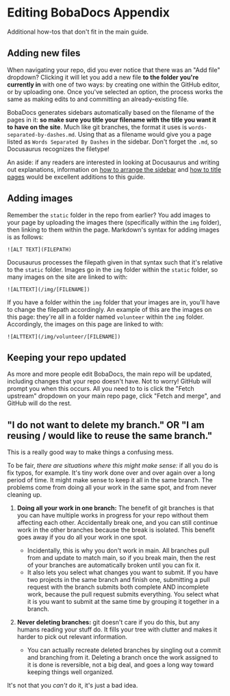 # Editing BobaDocs Appendix

Additional how-tos that don't fit in the main guide.

## Adding new files

When navigating your repo, did you ever notice that there was an "Add file" dropdown? Clicking it will let you add a new file **to the folder you're currently in** with one of two ways: by creating one within the GitHub editor, or by uploading one. Once you've selected an option, the process works the same as making edits to and committing an already-existing file.

BobaDocs generates sidebars automatically based on the filename of the pages in it: **so make sure you title your filename with the title you want it to have on the site**. Much like git branches, the format it uses is `words-separated-by-dashes.md`. Using that as a filename would give you a page listed as `Words Separated By Dashes` in the sidebar. Don't forget the `.md`, so Docusaurus recognizes the filetype!

An aside: if any readers are interested in looking at Docusaurus and writing out explanations, information on [how to arrange the sidebar](https://docusaurus.io/docs/sidebar) and [how to title pages](https://docusaurus.io/docs/docs-introduction/) would be excellent additions to this guide.

## Adding images

Remember the `static` folder in the repo from earlier? You add images to your page by uploading the images there (specifically within the `img` folder), then linking to them within the page. Markdown's syntax for adding images is as follows:

```
![ALT TEXT](FILEPATH)
```

Docusaurus processes the filepath given in that syntax such that it's relative to the `static` folder. Images go in the `img` folder within the `static` folder, so many images on the site are linked to with:

```
![ALTTEXT](/img/[FILENAME])
```

If you have a folder within the `img` folder that your images are in, you'll have to change the filepath accordingly. An example of this are the images on this page: they're all in a folder named `volunteer` within the `img` folder. Accordingly, the images on this page are linked to with:

```
![ALTTEXT](/img/volunteer/[FILENAME])
```

## Keeping your repo updated

As more and more people edit BobaDocs, the main repo will be updated, including changes that your repo doesn't have. Not to worry! GitHub will prompt you when this occurs. All you need to to is click the "Fetch upstream" dropdown on your main repo page, click "Fetch and merge", and GitHub will do the rest.

## "I do not want to delete my branch." OR "I am reusing / would like to reuse the same branch."

This is a really good way to make things a confusing mess.

To be fair, *there are situations where this might make sense:* if all you do is fix typos, for example. It's tiny work done over and over again over a long period of time. It might make sense to keep it all in the same branch. The problems come from doing all your work in the same spot, and from never cleaning up.

1. **Doing all your work in one branch:** The benefit of git branches is that you can have multiple works in progress for your repo without them affecting each other. Accidentally break one, and you can still continue work in the other branches because the break is isolated. This benefit goes away if you do all your work in one spot.
    - Incidentally, this is why you don't work in main. All branches pull from and update to match main, so if you break main, then the rest of your branches are automatically broken until you can fix it.
    - It also lets you select what changes you want to submit. If you have two projects in the same branch and finish one, submitting a pull request with the branch submits both complete AND incomplete work, because the pull request submits everything. You select what it is you want to submit at the same time by grouping it together in a branch.

2. **Never deleting branches:** git doesn't care if you do this, but any humans reading your stuff do. It fills your tree with clutter and makes it harder to pick out relevant information.
    - You can actually recreate deleted branches by singling out a commit and branching from it. Deleting a branch once the work assigned to it is done is reversible, not a big deal, and goes a long way toward keeping things well organized.

It's not that you *can't* do it, it's just a bad idea.
